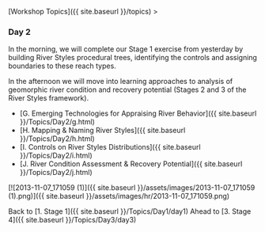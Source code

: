[Workshop Topics]({{ site.baseurl }}/topics)‎ > ‎

### Day 2



In the morning, we will complete our Stage 1 exercise from yesterday by building River Styles procedural trees, identifying the controls and assigning boundaries to these reach types. 

In the afternoon we will move into learning approaches to analysis of geomorphic river condition and recovery potential (Stages 2 and 3 of the River Styles framework). 

* [G. Emerging Technologies for Appraising River Behavior]({{ site.baseurl }}/Topics/Day2/g.html)
* [H. Mapping & Naming River Styles]({{ site.baseurl }}/Topics/Day2/h.html)
* [I. Controls on River Styles Distributions]({{ site.baseurl }}/Topics/Day2/i.html)
* [J. River Condition Assessment & Recovery Potential]({{ site.baseurl }}/Topics/Day2/j.html)

[![2013-11-07_171059 (1)]({{ site.baseurl }}/assets/images/2013-11-07_171059 (1).png)]({{ site.baseurl }}/assets/images/hr/2013-11-07_171059.png)



Back to [1. Stage 1]({{ site.baseurl }}/Topics/Day1/day1)      Ahead to [3. Stage 4]({{ site.baseurl }}/Topics/Day3/day3)
